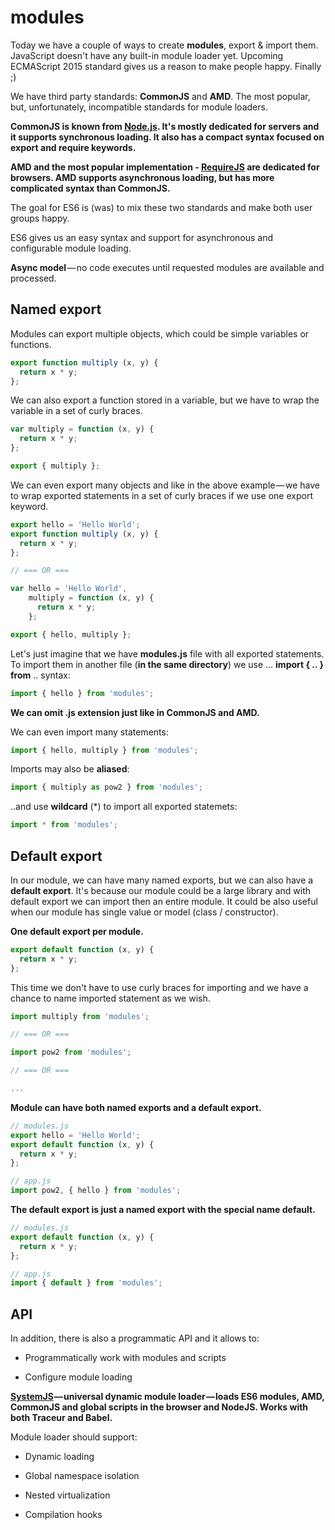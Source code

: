 # modules

Today we have a couple of ways to create **modules**, export & import them. JavaScript doesn't have any built-in module loader yet. Upcoming ECMAScript 2015 standard gives us a reason to make people happy. Finally ;)

We have third party standards: **CommonJS** and **AMD**. The most popular, but, unfortunately, incompatible standards for module loaders.

**CommonJS is known from [Node.js](https://nodejs.org/). It's mostly dedicated for servers and it supports synchronous loading. It also has a compact syntax focused on export and require keywords.**

**AMD and the most popular implementation - [RequireJS](http://requirejs.org/) are dedicated for browsers. AMD supports asynchronous loading, but has more complicated syntax than CommonJS.**

The goal for ES6 is (was) to mix these two standards and make both user groups happy.

ES6 gives us an easy syntax and support for asynchronous and configurable module loading.

**Async model** — no code executes until requested modules are available and processed.

## Named export

Modules can export multiple objects, which could be simple variables or functions.

```javascript
export function multiply (x, y) {
  return x * y;
};
```

We can also export a function stored in a variable, but we have to wrap the variable in a set of curly braces.

```javascript
var multiply = function (x, y) {
  return x * y;
};

export { multiply };
```

We can even export many objects and like in the above example — we have to wrap exported statements in a set of curly braces if we use one export keyword.

```javascript
export hello = 'Hello World';
export function multiply (x, y) {
  return x * y;
};

// === OR ===

var hello = 'Hello World',
    multiply = function (x, y) {
      return x * y;
    };

export { hello, multiply };
```

Let's just imagine that we have **modules.js** file with all exported statements. To import them in another file (**in the same directory**) we use … **import { .. } from** .. syntax:

```javascript
import { hello } from 'modules';
```

**We can omit .js extension just like in CommonJS and AMD.**

We can even import many statements:

```javascript
import { hello, multiply } from 'modules';
```

Imports may also be **aliased**:

```javascript
import { multiply as pow2 } from 'modules';
```

..and use **wildcard** (*) to import all exported statemets:

```javascript
import * from 'modules';
```

## Default export

In our module, we can have many named exports, but we can also have a **default export**. It's because our module could be a large library and with default export we can import then an entire module. It could be also useful when our module has single value or model (class / constructor).

**One default export per module.**

```javascript
export default function (x, y) {
  return x * y;
};
```

This time we don't have to use curly braces for importing and we have a chance to name imported statement as we wish.

```javascript
import multiply from 'modules';

// === OR ===

import pow2 from 'modules';

// === OR ===

...
```

**Module can have both named exports and a default export.**

```javascript
// modules.js
export hello = 'Hello World';
export default function (x, y) {
  return x * y;
};

// app.js
import pow2, { hello } from 'modules';
```

**The default export is just a named export with the special name default.**

```javascript
// modules.js
export default function (x, y) {
  return x * y;
};

// app.js
import { default } from 'modules';
```

## API

In addition, there is also a programmatic API and it allows to:

* Programmatically work with modules and scripts

* Configure module loading

**[SystemJS](https://github.com/systemjs/systemjs) — universal dynamic module loader — loads ES6 modules, AMD, CommonJS and global scripts in the browser and NodeJS. Works with both Traceur and Babel.**

Module loader should support:
* Dynamic loading

* Global namespace isolation

* Nested virtualization

* Compilation hooks
